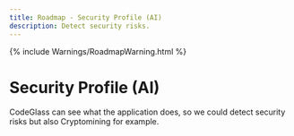 ```yaml
---
title: Roadmap - Security Profile (AI)
description: Detect security risks.
---
```

{% include Warnings/RoadmapWarning.html %}

# Security Profile (AI)
CodeGlass can see what the application does, so we could detect security risks but also Cryptomining for example.

